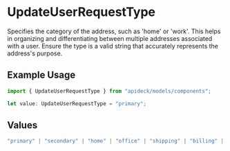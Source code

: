 # UpdateUserRequestType

Specifies the category of the address, such as 'home' or 'work'. This helps in organizing and differentiating between multiple addresses associated with a user. Ensure the type is a valid string that accurately represents the address's purpose.

## Example Usage

```typescript
import { UpdateUserRequestType } from "apideck/models/components";

let value: UpdateUserRequestType = "primary";
```

## Values

```typescript
"primary" | "secondary" | "home" | "office" | "shipping" | "billing" | "other"
```